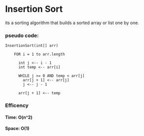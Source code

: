 # Insertion Sort
its a sorting algorithm that builds a sorted array or list one by one.

### pseudo code:

```
InsertionSort(int[] arr)

    FOR i = 1 to arr.length

      int j <-- i - 1
      int temp <-- arr[i]

      WHILE j >= 0 AND temp < arr[j]
        arr[j + 1] <-- arr[j]
        j <-- j - 1

      arr[j + 1] <-- temp
```

### Efficency
#### Time: O(n^2)
#### Space: O(1)
